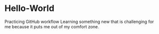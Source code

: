 # Hello-World
Practicing GitHub workflow
Learning something new that is challenging for me because it puts me out of my comfort zone.
